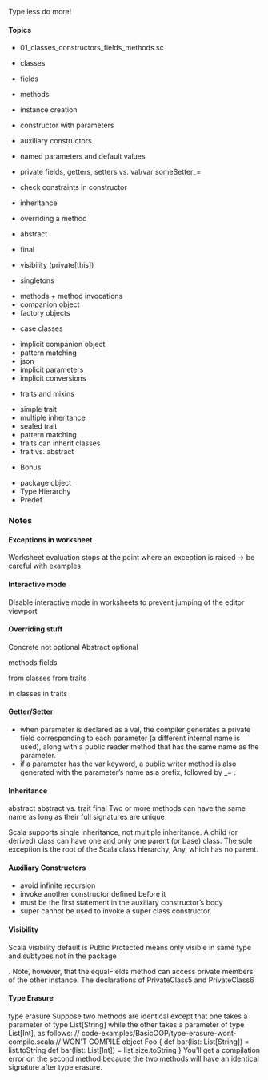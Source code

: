 Type less do more!

#### Topics
* 01_classes_constructors_fields_methods.sc
 - classes
 - fields
 - methods
 - instance creation
 - constructor with parameters
 - auxiliary constructors
 - named parameters and default values
 - private fields, getters, setters vs. val/var someSetter_=
 - check constraints in constructor
 
 - inheritance
 - overriding a method
 - abstract
 - final
 
 - visibility (private[this])
 
* singletons
 - methods + method invocations
 - companion object
 - factory objects
 
* case classes
 - implicit companion object
 - pattern matching
 - json
 - implicit parameters
 - implicit conversions
 
* traits and mixins
 - simple trait
 - multiple inheritance
 - sealed trait
 - pattern matching
 - traits can inherit classes
 - trait vs. abstract
 
* Bonus
 - package object
 - Type Hierarchy
 - Predef
 
 
### Notes

#### Exceptions in worksheet
Worksheet evaluation stops at the point where an exception is raised -> be careful with examples
 
#### Interactive mode
Disable interactive mode in worksheets to prevent jumping of the editor viewport

#### Overriding stuff
Concrete not optional
Abstract optional

methods
fields

from classes 
from traits

in classes
in traits


#### Getter/Setter
 - when parameter is declared as a val, the compiler generates a private field corresponding to each parameter (a different internal name is used), along with a public reader method that has the same name as the parameter.
 - if a parameter has the var keyword, a public writer method is also generated with the parameter’s name as a prefix, followed by _= . 

#### Inheritance
abstract
abstract vs. trait
final
Two  or  more methods  can  have  the  same  name  as  long  as  their  full  signatures  are  unique

Scala  supports  single  inheritance,  not  multiple  inheritance.  A  child  (or  derived)  class can  have  one  and  only  one  parent  (or  base)  class.  The  sole  exception  is  the  root  of  the Scala class hierarchy,  Any, which has no parent.

#### Auxiliary Constructors
 - avoid infinite recursion
 - invoke another constructor defined before it
 - must be the first statement in the auxiliary constructor’s body
 - super cannot be used to invoke a super class constructor.
 
#### Visibility
Scala visibility default is Public
Protected means only visible in same type and subtypes not in the package

.  Note,  however,  that  the  equalFields  method  can access private members of the  other  instance. The  declarations  of  PrivateClass5  and  PrivateClass6


#### Type Erasure
type  erasure
Suppose  two  methods  are  identical  except  that  one  takes  a  parameter  of type  List[String]  while the other takes a parameter of type  List[Int], as follows: // code-examples/BasicOOP/type-erasure-wont-compile.scala // WON'T COMPILE object Foo { def bar(list: List[String]) = list.toString def  bar(list:  List[Int]) = list.size.toString } You’ll  get  a  compilation  error  on  the  second  method  because  the  two  methods  will have an identical signature after type erasure.